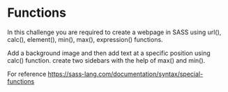 # Functions

In this challenge you are required to create a webpage in SASS using url(), calc(), element(), min(), max(), expression() functions.

Add a background image and then add text at a specific position using calc() function. create two sidebars with the help of max() and min().

For reference https://sass-lang.com/documentation/syntax/special-functions 

